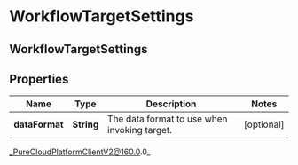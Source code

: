 # WorkflowTargetSettings

## WorkflowTargetSettings

## Properties

|Name | Type | Description | Notes|
|------------ | ------------- | ------------- | -------------|
| **dataFormat** | **String** | The data format to use when invoking target. | [optional] |



_PureCloudPlatformClientV2@160.0.0_
